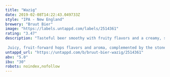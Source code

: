 ```yaml
---
title: "Wazig"
date: 2019-02-08T14:22:43.049733Z
style: "IPA - New England"
brewery: "Bruut Bier"
image: "https://labels.untappd.com/labels/2514361"
rating: "3.47"
description: "Tasteful beer smoothy with fruity flavors and a creamy, soft mouthfeel.  Juicy, fruit-forward hops flavors and aroma, complemented by the stone-fruit and tropical-fruit esters produced by a remarkable expressive yeast strain."
untappd_url: "https://untappd.com/b/bruut-bier-wazig/2514361"
abv: "5.0"
ibu: "30"
robots: noindex,nofollow
---
```

